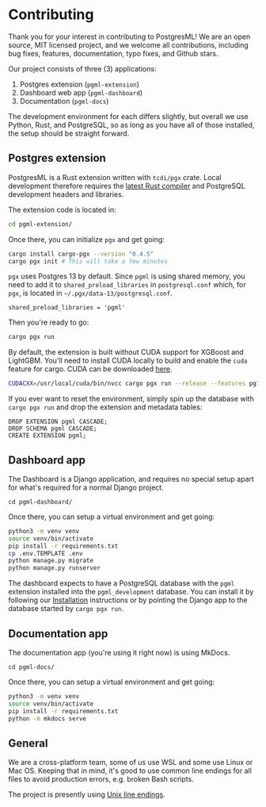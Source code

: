 # Contributing

Thank you for your interest in contributing to PostgresML! We are an open source, MIT licensed project, and we welcome all contributions, including bug fixes, features, documentation, typo fixes, and Github stars.

Our project consists of three (3) applications:

1. Postgres extension (`pgml-extension`)
2. Dashboard web app (`pgml-dashboard`)
3. Documentation (`pgml-docs`)

The development environment for each differs slightly, but overall we use Python, Rust, and PostgreSQL, so as long as you have all of those installed, the setup should be straight forward.


## Postgres extension

PostgresML is a Rust extension written with `tcdi/pgx` crate. Local development therefore requires the [latest Rust compiler](https://www.rust-lang.org/learn/get-started) and PostgreSQL development headers and libraries.

The extension code is located in:

```bash
cd pgml-extension/
```

Once there, you can initialize `pgx` and get going:

```bash
cargo install cargo-pgx --version "0.4.5"
cargo pgx init # This will take a few minutes
```

`pgx` uses Postgres 13 by default. Since `pgml` is using shared memory, you need to add it to `shared_preload_libraries` in `postgresql.conf` which, for `pgx`, is located in `~/.pgx/data-13/postgresql.conf`.

```
shared_preload_libraries = 'pgml'
```

Then you're ready to go:

```bash
cargo pgx run
```

By default, the extension is built without CUDA support for XGBoost and LightGBM. You'll need to install CUDA locally to build and enable the `cuda` feature for cargo. CUDA can be downloaded [here](https://developer.nvidia.com/cuda-downloads?target_os=Linux).

```bash
CUDACXX=/usr/local/cuda/bin/nvcc cargo pgx run --release --features pg13,python,cuda 
```

If you ever want to reset the environment, simply spin up the database with `cargo pgx run` and drop the extension and metadata tables:

```postgresql
DROP EXTENSION pgml CASCADE;
DROP SCHEMA pgml CASCADE;
CREATE EXTENSION pgml;
```

## Dashboard app

The Dashboard is a Django application, and requires no special setup apart for what's required for a normal Django project.

```
cd pgml-dashboard/
```

Once there, you can setup a virtual environment and get going:

```bash
python3 -m venv venv
source venv/bin/activate
pip install -r requirements.txt
cp .env.TEMPLATE .env
python manage.py migrate
python manage.py runserver
```

The dashboard expects to have a PostgreSQL database with the `pgml` extension installed into the `pgml_development` database. You can install it by following our [Installation](/user_guides/setup/v2/installation/) instructions or by pointing the Django app to the database started by `cargo pgx run`.

## Documentation app

The documentation app (you're using it right now) is using MkDocs.

```
cd pgml-docs/
```

Once there, you can setup a virtual environment and get going:

```bash
python3 -m venv venv
source venv/bin/activate
pip install -r requirements.txt
python -m mkdocs serve
```

## General

We are a cross-platform team, some of us use WSL and some use Linux or Mac OS. Keeping that in mind, it's good to use common line endings for all files to avoid production errors, e.g. broken Bash scripts.

The project is presently using [Unix line endings](https://docs.github.com/en/get-started/getting-started-with-git/configuring-git-to-handle-line-endings).
